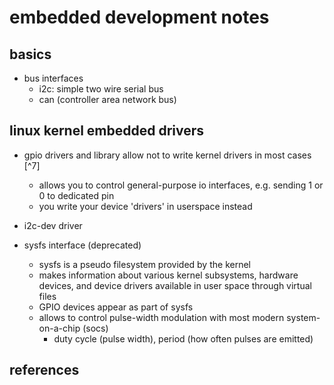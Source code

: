 # embedded development notes

## basics

- bus interfaces
  - i2c: simple two wire serial bus
  - can (controller area network bus)



## linux kernel embedded drivers

- gpio drivers and library allow not to write kernel drivers in most cases [^7]
  - allows you to control general-purpose io interfaces, e.g. sending 1 or 0 to dedicated pin
  - you write your device 'drivers' in userspace instead

- i2c-dev driver

- sysfs interface (deprecated)
  - sysfs is a pseudo filesystem provided by the kernel 
  - makes information about various kernel subsystems, hardware devices, and device drivers 
    available in user space through virtual files
  - GPIO devices appear as part of sysfs
  - allows to control pulse-width modulation with most modern system-on-a-chip (socs)
    - duty cycle (pulse width), period (how often pulses are emitted)



## references

[^1]: https://www.youtube.com/watch?v=QIO2pJqMxjE
